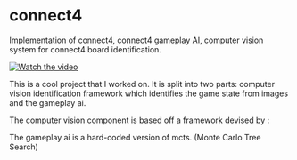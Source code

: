 # connect4
Implementation of connect4, connect4 gameplay AI, computer vision system for connect4 board identification.

[![Watch the video](https://i.imgur.com/vKb2F1B.png)](https://drive.google.com/file/d/1KGkwhWqD7_JVJIDqsbcDm4siuyu0d-Gw/view?resourcekey)


This is a cool project that I worked on. It is split into two parts: computer vision identification framework which identifies the game state from images 
and the gameplay ai. 

The computer vision component is based off a framework devised by :

The gameplay ai is a hard-coded version of mcts. (Monte Carlo Tree Search)

